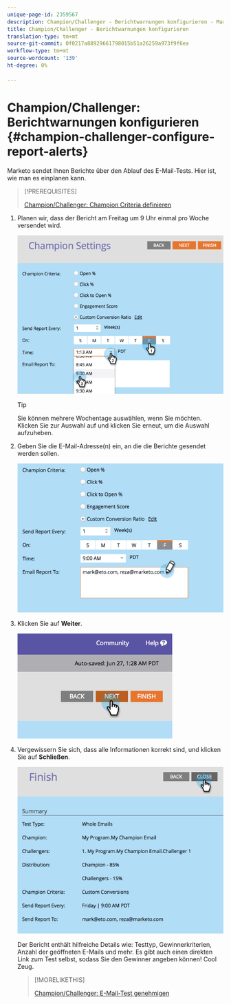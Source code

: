 ```yaml
---
unique-page-id: 2359567
description: Champion/Challenger - Berichtwarnungen konfigurieren - Marketing Docs - Produktdokumentation
title: Champion/Challenger - Berichtwarnungen konfigurieren
translation-type: tm+mt
source-git-commit: 0f0217a88929661798015b51a26259a973f9f6ea
workflow-type: tm+mt
source-wordcount: '139'
ht-degree: 0%

---
```



# Champion/Challenger: Berichtwarnungen konfigurieren {#champion-challenger-configure-report-alerts}

Marketo sendet Ihnen Berichte über den Ablauf des E-Mail-Tests. Hier ist, wie man es einplanen kann.

>[!PREREQUISITES]
>
>[Champion/Challenger: Champion Criteria definieren](/help/marketo/product-docs/email-marketing/general/functions-in-the-editor/email-tests-champion-challenger/champion-challenger-define-champion-criteria.md)

1. Planen wir, dass der Bericht am Freitag um 9 Uhr einmal pro Woche versendet wird.

   ![](assets/image2014-9-15-13-3a12-3a56.png)

   >[!TIP]
   >
   >Sie können mehrere Wochentage auswählen, wenn Sie möchten. Klicken Sie zur Auswahl auf und klicken Sie erneut, um die Auswahl aufzuheben.

1. Geben Sie die E-Mail-Adresse(n) ein, an die die Berichte gesendet werden sollen.

   ![](assets/image2014-9-15-13-3a13-3a7.png)

1. Klicken Sie auf **Weiter**.

   ![](assets/image2014-9-15-13-3a18-3a30.png)

1. Vergewissern Sie sich, dass alle Informationen korrekt sind, und klicken Sie auf **Schließen**.

   ![](assets/image2014-9-15-13-3a18-3a41.png)

   Der Bericht enthält hilfreiche Details wie: Testtyp, Gewinnerkriterien, Anzahl der geöffneten E-Mails und mehr. Es gibt auch einen direkten Link zum Test selbst, sodass Sie den Gewinner angeben können! Cool Zeug.

   >[!MORELIKETHIS]
   >
   >[Champion/Challenger: E-Mail-Test genehmigen](/help/marketo/product-docs/email-marketing/general/functions-in-the-editor/email-tests-champion-challenger/champion-challenger-approve-your-email-test.md)
